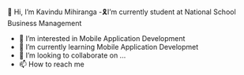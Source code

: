  👋 Hi, I’m Kavindu Mihiranga
-🎗I’m currently student at  National School Business Management
- 👀 I’m interested in Mobile Application Development
- 🌱 I’m currently learning Mobile Application Developmet
- 💞️ I’m looking to collaborate on ...
- 📫 How to reach me 


